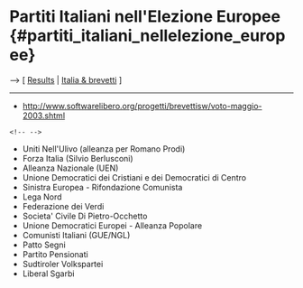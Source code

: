 # Partiti Italiani nell\'Elezione Europee {#partiti_italiani_nellelezione_europee}

\--\> \[ [ Results](ElectResuIt0406En "wikilink") \| [ Italia &
brevetti](SwpatitIt "wikilink") \]

------------------------------------------------------------------------

-   <http://www.softwarelibero.org/progetti/brevettisw/voto-maggio-2003.shtml>

```{=html}
<!-- -->
```
-   Uniti Nell\'Ulivo (alleanza per Romano Prodi)
-   Forza Italia (Silvio Berlusconi)
-   Alleanza Nazionale (UEN)
-   Unione Democratici dei Cristiani e dei Democratici di Centro
-   Sinistra Europea - Rifondazione Comunista
-   Lega Nord
-   Federazione dei Verdi
-   Societa\' Civile Di Pietro-Occhetto
-   Unione Democratici Europei - Alleanza Popolare
-   Comunisti Italiani (GUE/NGL)
-   Patto Segni
-   Partito Pensionati
-   Sudtiroler Volkspartei
-   Liberal Sgarbi
